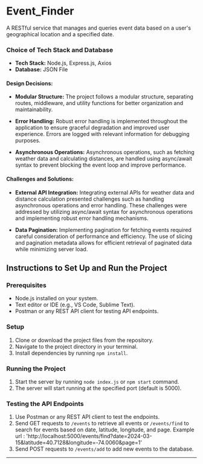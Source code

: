 # Event_Finder
A RESTful service that manages and queries event data based on a user's geographical location and a specified date.

### Choice of Tech Stack and Database

- **Tech Stack:** Node.js, Express.js, Axios
- **Database:** JSON File

#### Design Decisions:

- **Modular Structure:** The project follows a modular structure, separating routes, middleware, and utility functions for better organization and maintainability.
  
- **Error Handling:** Robust error handling is implemented throughout the application to ensure graceful degradation and improved user experience. Errors are logged with relevant information for debugging purposes.
  
- **Asynchronous Operations:** Asynchronous operations, such as fetching weather data and calculating distances, are handled using async/await syntax to prevent blocking the event loop and improve performance.

#### Challenges and Solutions:

- **External API Integration:** Integrating external APIs for weather data and distance calculation presented challenges such as handling asynchronous operations and error handling. These challenges were addressed by utilizing async/await syntax for asynchronous operations and implementing robust error handling mechanisms.

- **Data Pagination:** Implementing pagination for fetching events required careful consideration of performance and efficiency. The use of slicing and pagination metadata allows for efficient retrieval of paginated data while minimizing server load.

## Instructions to Set Up and Run the Project

### Prerequisites

- Node.js installed on your system.
- Text editor or IDE (e.g., VS Code, Sublime Text).
- Postman or any REST API client for testing API endpoints.

### Setup

1. Clone or download the project files from the repository.
2. Navigate to the project directory in your terminal.
3. Install dependencies by running `npm install`.

### Running the Project

1. Start the server by running `node index.js` or `npm start` command.
2. The server will start running at the specified port (default is 5000).

### Testing the API Endpoints

1. Use Postman or any REST API client to test the endpoints.
2. Send GET requests to `/events` to retrieve all events or `/events/find` to search for events based on date, latitude, longitude, and page. Example url : 'http://localhost:5000/events/find?date=2024-03-15&latitude=40.7128&longitude=-74.0060&page=1'
3. Send POST requests to `/events/add` to add new events to the database.

---
